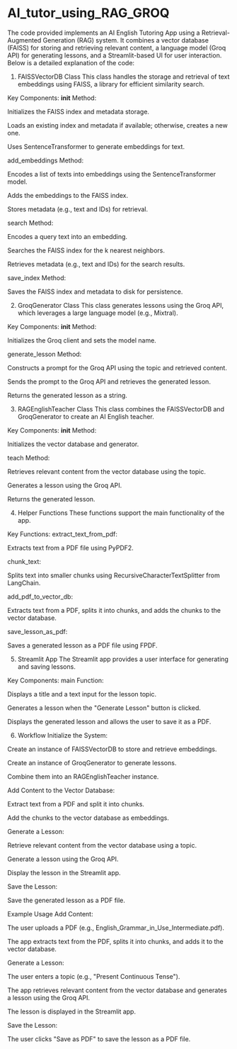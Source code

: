# AI_tutor_using_RAG_GROQ

The code provided implements an AI English Tutoring App using a Retrieval-Augmented Generation (RAG) system. It combines a vector database (FAISS) for storing and retrieving relevant content, a language model (Groq API) for generating lessons, and a Streamlit-based UI for user interaction. Below is a detailed explanation of the code:

1. FAISSVectorDB Class
This class handles the storage and retrieval of text embeddings using FAISS, a library for efficient similarity search.

Key Components:
__init__ Method:

Initializes the FAISS index and metadata storage.

Loads an existing index and metadata if available; otherwise, creates a new one.

Uses SentenceTransformer to generate embeddings for text.

add_embeddings Method:

Encodes a list of texts into embeddings using the SentenceTransformer model.

Adds the embeddings to the FAISS index.

Stores metadata (e.g., text and IDs) for retrieval.

search Method:

Encodes a query text into an embedding.

Searches the FAISS index for the k nearest neighbors.

Retrieves metadata (e.g., text and IDs) for the search results.

save_index Method:

Saves the FAISS index and metadata to disk for persistence.

2. GroqGenerator Class
This class generates lessons using the Groq API, which leverages a large language model (e.g., Mixtral).

Key Components:
__init__ Method:

Initializes the Groq client and sets the model name.

generate_lesson Method:

Constructs a prompt for the Groq API using the topic and retrieved content.

Sends the prompt to the Groq API and retrieves the generated lesson.

Returns the generated lesson as a string.

3. RAGEnglishTeacher Class
This class combines the FAISSVectorDB and GroqGenerator to create an AI English teacher.

Key Components:
__init__ Method:

Initializes the vector database and generator.

teach Method:

Retrieves relevant content from the vector database using the topic.

Generates a lesson using the Groq API.

Returns the generated lesson.

4. Helper Functions
These functions support the main functionality of the app.

Key Functions:
extract_text_from_pdf:

Extracts text from a PDF file using PyPDF2.

chunk_text:

Splits text into smaller chunks using RecursiveCharacterTextSplitter from LangChain.

add_pdf_to_vector_db:

Extracts text from a PDF, splits it into chunks, and adds the chunks to the vector database.

save_lesson_as_pdf:

Saves a generated lesson as a PDF file using FPDF.

5. Streamlit App
The Streamlit app provides a user interface for generating and saving lessons.

Key Components:
main Function:

Displays a title and a text input for the lesson topic.

Generates a lesson when the "Generate Lesson" button is clicked.

Displays the generated lesson and allows the user to save it as a PDF.

6. Workflow
Initialize the System:

Create an instance of FAISSVectorDB to store and retrieve embeddings.

Create an instance of GroqGenerator to generate lessons.

Combine them into an RAGEnglishTeacher instance.

Add Content to the Vector Database:

Extract text from a PDF and split it into chunks.

Add the chunks to the vector database as embeddings.

Generate a Lesson:

Retrieve relevant content from the vector database using a topic.

Generate a lesson using the Groq API.

Display the lesson in the Streamlit app.

Save the Lesson:

Save the generated lesson as a PDF file.

Example Usage
Add Content:

The user uploads a PDF (e.g., English_Grammar_in_Use_Intermediate.pdf).

The app extracts text from the PDF, splits it into chunks, and adds it to the vector database.

Generate a Lesson:

The user enters a topic (e.g., "Present Continuous Tense").

The app retrieves relevant content from the vector database and generates a lesson using the Groq API.

The lesson is displayed in the Streamlit app.

Save the Lesson:

The user clicks "Save as PDF" to save the lesson as a PDF file.




